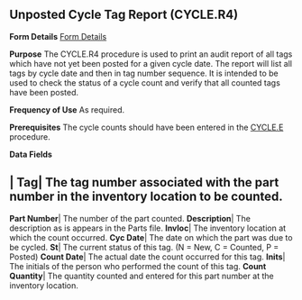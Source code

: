 ## Unposted Cycle Tag Report (CYCLE.R4)
<PageHeader />

**Form Details**
[Form Details](../CYCLE-R4-1/README.md)

**Purpose**
The CYCLE.R4 procedure is used to print an audit report of all tags which have
not yet been posted for a given cycle date. The report will list all tags by
cycle date and then in tag number sequence. It is intended to be used to check
the status of a cycle count and verify that all counted tags have been posted.

**Frequency of Use**
As required.

**Prerequisites**
The cycle counts should have been entered in the [CYCLE.E](../CYCLE-E/README.md)
procedure.

**Data Fields**

| **Tag**|  The tag number associated with the part number in the inventory
location to be counted.
-  
**Part Number**|  The number of the part counted.
**Description**|  The description as is appears in the Parts file.
**Invloc**|  The inventory location at which the count occurred.
**Cyc Date**|  The date on which the part was due to be cycled.
**St**|  The current status of this tag. (N = New, C = Counted, P = Posted)
**Count Date**|  The actual date the count occurred for this tag.
**Inits**|  The initials of the person who performed the count of this tag.
**Count Quantity**|  The quantity counted and entered for this part number at
the inventory location.

<badge text= "Version 8.10.57 " vertical="middle" />

<PageFooter />
